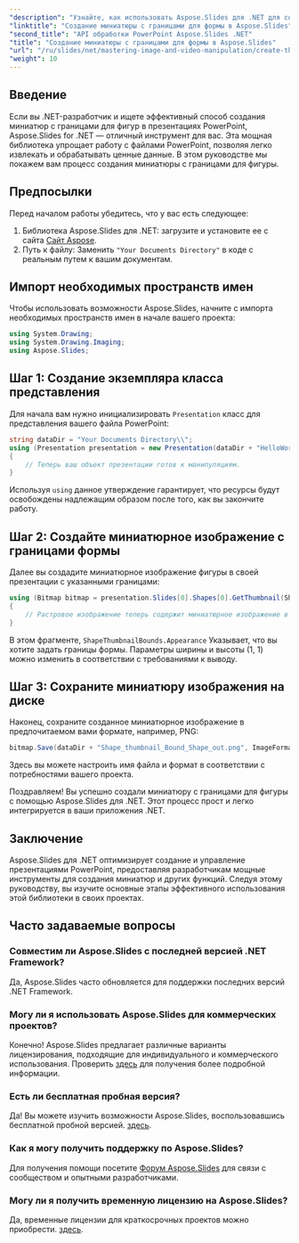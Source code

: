 ```yaml
---
"description": "Узнайте, как использовать Aspose.Slides для .NET для создания миниатюр с заданными границами для фигур в презентациях PowerPoint. Это подробное руководство содержит пошаговые инструкции."
"linktitle": "Создание миниатюры с границами для формы в Aspose.Slides"
"second_title": "API обработки PowerPoint Aspose.Slides .NET"
"title": "Создание миниатюры с границами для формы в Aspose.Slides"
"url": "/ru/slides/net/mastering-image-and-video-manipulation/create-thumbnail-bounds-shape/"
"weight": 10
---
```


## Введение

Если вы .NET-разработчик и ищете эффективный способ создания миниатюр с границами для фигур в презентациях PowerPoint, Aspose.Slides for .NET — отличный инструмент для вас. Эта мощная библиотека упрощает работу с файлами PowerPoint, позволяя легко извлекать и обрабатывать ценные данные. В этом руководстве мы покажем вам процесс создания миниатюры с границами для фигуры.

## Предпосылки

Перед началом работы убедитесь, что у вас есть следующее:

1. Библиотека Aspose.Slides для .NET: загрузите и установите ее с сайта [Сайт Aspose](https://releases.aspose.com/slides/net/).
2. Путь к файлу: Заменить `"Your Documents Directory"` в коде с реальным путем к вашим документам.

## Импорт необходимых пространств имен

Чтобы использовать возможности Aspose.Slides, начните с импорта необходимых пространств имен в начале вашего проекта:

```csharp
using System.Drawing;
using System.Drawing.Imaging;
using Aspose.Slides;
```

## Шаг 1: Создание экземпляра класса представления

Для начала вам нужно инициализировать `Presentation` класс для представления вашего файла PowerPoint:

```csharp
string dataDir = "Your Documents Directory\\";
using (Presentation presentation = new Presentation(dataDir + "HelloWorld.pptx"))
{
    // Теперь ваш объект презентации готов к манипуляциям.
}
```

Используя `using` данное утверждение гарантирует, что ресурсы будут освобождены надлежащим образом после того, как вы закончите работу.

## Шаг 2: Создайте миниатюрное изображение с границами формы

Далее вы создадите миниатюрное изображение фигуры в своей презентации с указанными границами:

```csharp
using (Bitmap bitmap = presentation.Slides[0].Shapes[0].GetThumbnail(ShapeThumbnailBounds.Appearance, 1, 1))
{
    // Растровое изображение теперь содержит миниатюрное изображение в заданных границах.
}
```

В этом фрагменте, `ShapeThumbnailBounds.Appearance` Указывает, что вы хотите задать границы формы. Параметры ширины и высоты (1, 1) можно изменить в соответствии с требованиями к выводу.

## Шаг 3: Сохраните миниатюру изображения на диске

Наконец, сохраните созданное миниатюрное изображение в предпочитаемом вами формате, например, PNG:

```csharp
bitmap.Save(dataDir + "Shape_thumbnail_Bound_Shape_out.png", ImageFormat.Png);
```

Здесь вы можете настроить имя файла и формат в соответствии с потребностями вашего проекта.

Поздравляем! Вы успешно создали миниатюру с границами для фигуры с помощью Aspose.Slides для .NET. Этот процесс прост и легко интегрируется в ваши приложения .NET.

## Заключение

Aspose.Slides для .NET оптимизирует создание и управление презентациями PowerPoint, предоставляя разработчикам мощные инструменты для создания миниатюр и других функций. Следуя этому руководству, вы изучите основные этапы эффективного использования этой библиотеки в своих проектах.

## Часто задаваемые вопросы

### Совместим ли Aspose.Slides с последней версией .NET Framework?

Да, Aspose.Slides часто обновляется для поддержки последних версий .NET Framework.

### Могу ли я использовать Aspose.Slides для коммерческих проектов?

Конечно! Aspose.Slides предлагает различные варианты лицензирования, подходящие для индивидуального и коммерческого использования. Проверить [здесь](https://purchase.aspose.com/buy) для получения более подробной информации.

### Есть ли бесплатная пробная версия?

Да! Вы можете изучить возможности Aspose.Slides, воспользовавшись бесплатной пробной версией. [здесь](https://releases.aspose.com/).

### Как я могу получить поддержку по Aspose.Slides?

Для получения помощи посетите [Форум Aspose.Slides](https://forum.aspose.com/c/slides/11) для связи с сообществом и опытными разработчиками.

### Могу ли я получить временную лицензию на Aspose.Slides?

Да, временные лицензии для краткосрочных проектов можно приобрести. [здесь](https://purchase.aspose.com/temporary-license/).